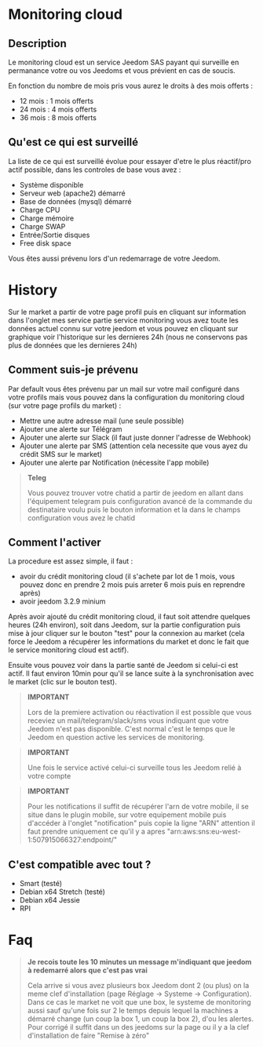 # Monitoring cloud

## Description

Le monitoring cloud est un service Jeedom SAS payant qui surveille en permanance votre ou vos Jeedoms et vous prévient en cas de soucis.

En fonction du nombre de mois pris vous aurez le droits à des mois offerts : 

- 12 mois : 1 mois offerts
- 24 mois : 4 mois offerts
- 36 mois : 8 mois offerts

## Qu'est ce qui est surveillé

La liste de ce qui est surveillé évolue pour essayer d'etre le plus réactif/pro actif possible, dans les controles de base vous avez : 

- Système disponible
- Serveur web (apache2) démarré
- Base de données (mysql) démarré
- Charge CPU
- Charge mémoire
- Charge SWAP
- Entrée/Sortie disques
- Free disk space

Vous êtes aussi prévenu lors d'un redemarrage de votre Jeedom.

# History

Sur le market a partir de votre page profil puis en cliquant sur information dans l'onglet mes service partie service monitoring vous avez toute les données actuel connu sur votre jeedom et vous pouvez en cliquant sur graphique voir l'historique sur les dernieres 24h (nous ne conservons pas plus de données que les dernieres 24h)

## Comment suis-je prévenu

Par default vous êtes prévenu par un mail sur votre mail configuré dans votre profils mais vous pouvez dans la configuration du monitoring cloud (sur votre page profils du market) : 

- Mettre une autre adresse mail (une seule possible)
- Ajouter une alerte sur Télégram
- Ajouter une alerte sur Slack (il faut juste donner l'adresse de Webhook)
- Ajouter une alerte par SMS (attention cela necessite que vous ayez du crédit SMS sur le market)
- Ajouter une alerte par Notification (nécessite l'app mobile) 

> **Teleg**
>
> Vous pouvez trouver votre chatid a partir de jeedom en allant dans l'équipement telegram puis configuration avancé de la commande du destinataire voulu puis le bouton information et la dans le champs configuration vous avez le chatid

## Comment l'activer

La procedure est assez simple, il faut : 

- avoir du crédit monitoring cloud (il s'achete par lot de 1 mois, vous pouvez donc en prendre 2 mois puis arreter 6 mois puis en reprendre après)
- avoir jeedom 3.2.9 minium

Après avoir ajouté du crédit monitoring cloud, il faut soit attendre quelques heures (24h environ), soit dans Jeedom, sur la partie configuration puis mise à jour cliquer sur le bouton "test" pour la connexion au market (cela force le Jeedom a récupérer les informations du market et donc le fait que le service monitoring cloud est actif).

Ensuite vous pouvez voir dans la partie santé de Jeedom si celui-ci est actif. Il faut environ 10min pour qu'il se lance suite à la synchronisation avec le market (clic sur le bouton test).

>**IMPORTANT**
>
>Lors de la premiere activation ou réactivation il est possible que vous receviez un mail/telegram/slack/sms vous indiquant que votre Jeedom n'est pas disponible. C'est normal c'est le temps que le Jeedom en question active les services de monitoring.

>**IMPORTANT**
>
> Une fois le service activé celui-ci surveille tous les Jeedom relié à votre compte

>**IMPORTANT**
>
> Pour les notifications il suffit de récupérer l'arn de votre mobile, il se situe dans le plugin mobile, sur votre equipement mobile puis d'accéder à l'onglet "notification" puis copie la ligne "ARN" attention il faut prendre uniquement ce qu'il y a apres "arn:aws:sns:eu-west-1:507915066327:endpoint/"

## C'est compatible avec tout ?

- Smart (testé)
- Debian x64 Stretch (testé)
- Debian x64 Jessie
- RPI

# Faq

>**Je recois toute les 10 minutes un message m'indiquant que jeedom à redemarré alors que c'est pas vrai**
>
>Cela arrive si vous avez plusieurs box Jeedom dont 2 (ou plus) on la meme clef d'installation (page Réglage -> Systeme -> Configuration). Dans ce cas le market ne voit que une box, le systeme de monitoring aussi sauf qu'une fois sur 2 le temps depuis lequel la machines a démarré change (un coup la box 1, un coup la box 2), d'ou les alertes. Pour corrigé il suffit dans un des jeedoms sur la page ou il y a la clef d'installation de faire "Remise à zéro"
